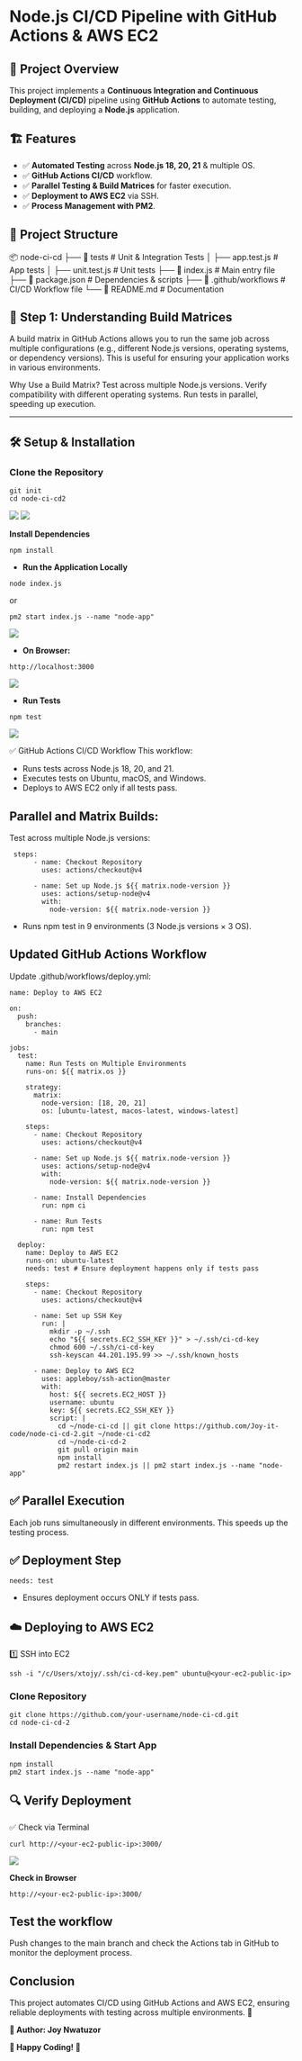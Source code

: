 # Node.js CI/CD Pipeline with GitHub Actions & AWS EC2

## 🚀 Project Overview

This project implements a **Continuous Integration and Continuous Deployment (CI/CD)** pipeline using **GitHub Actions** to automate testing, building, and deploying a **Node.js** application.

## 🏗️ Features
- ✅ **Automated Testing** across **Node.js 18, 20, 21** & multiple OS.
- ✅ **GitHub Actions CI/CD** workflow.
- ✅ **Parallel Testing & Build Matrices** for faster execution.
- ✅ **Deployment to AWS EC2** via SSH.
- ✅ **Process Management with PM2**.

## 📂 **Project Structure**
📦 node-ci-cd ├── 📂 tests # Unit & Integration Tests │ ├── app.test.js # App tests │ ├── unit.test.js # Unit tests ├── 📜 index.js # Main entry file ├── 📜 package.json # Dependencies & scripts ├── 📜 .github/workflows # CI/CD Workflow file └── 📜 README.md # Documentation


## 🔹 Step 1: Understanding Build Matrices

A build matrix in GitHub Actions allows you to run the same job across multiple configurations (e.g., different Node.js versions, operating systems, or dependency versions). This is useful for ensuring your application works in various environments.

Why Use a Build Matrix?
Test across multiple Node.js versions.
Verify compatibility with different operating systems.
Run tests in parallel, speeding up execution.


---

## 🛠️ **Setup & Installation**
###  **Clone the Repository**

```
git init
cd node-ci-cd2
```
![](./img/1b.repo.png)
![](./img/1a.init.png)


**Install Dependencies**
```
npm install
```

+ **Run the Application Locally**
```
node index.js
```
or
```
pm2 start index.js --name "node-app"
```

![](./img/2a.nodes.png)

+ **On Browser:**
```
http://localhost:3000
```
![](./img/2c.localhost.png)

+ **Run Tests**
```
npm test
```
![](./img/2b.npm.png)


✅ GitHub Actions CI/CD Workflow
This workflow:

+ Runs tests across Node.js 18, 20, and 21.
+ Executes tests on Ubuntu, macOS, and Windows.
+ Deploys to AWS EC2 only if all tests pass.

## **Parallel and Matrix Builds:**
Test across multiple Node.js versions:
```
 steps:
      - name: Checkout Repository
        uses: actions/checkout@v4

      - name: Set up Node.js ${{ matrix.node-version }}
        uses: actions/setup-node@v4
        with:
          node-version: ${{ matrix.node-version }}
```
+ Runs npm test in 9 environments (3 Node.js versions × 3 OS).


## Updated GitHub Actions Workflow
Update .github/workflows/deploy.yml:
```
name: Deploy to AWS EC2

on:
  push:
    branches:
      - main

jobs:
  test:
    name: Run Tests on Multiple Environments
    runs-on: ${{ matrix.os }}

    strategy:
      matrix:
        node-version: [18, 20, 21]
        os: [ubuntu-latest, macos-latest, windows-latest]

    steps:
      - name: Checkout Repository
        uses: actions/checkout@v4

      - name: Set up Node.js ${{ matrix.node-version }}
        uses: actions/setup-node@v4
        with:
          node-version: ${{ matrix.node-version }}

      - name: Install Dependencies
        run: npm ci

      - name: Run Tests
        run: npm test

  deploy:
    name: Deploy to AWS EC2
    runs-on: ubuntu-latest
    needs: test # Ensure deployment happens only if tests pass

    steps:
      - name: Checkout Repository
        uses: actions/checkout@v4

      - name: Set up SSH Key
        run: |
          mkdir -p ~/.ssh
          echo "${{ secrets.EC2_SSH_KEY }}" > ~/.ssh/ci-cd-key
          chmod 600 ~/.ssh/ci-cd-key
          ssh-keyscan 44.201.195.99 >> ~/.ssh/known_hosts

      - name: Deploy to AWS EC2
        uses: appleboy/ssh-action@master
        with:
          host: ${{ secrets.EC2_HOST }}
          username: ubuntu
          key: ${{ secrets.EC2_SSH_KEY }}
          script: |
            cd ~/node-ci-cd || git clone https://github.com/Joy-it-code/node-ci-cd-2.git ~/node-ci-cd2
            cd ~/node-ci-cd-2
            git pull origin main
            npm install
            pm2 restart index.js || pm2 start index.js --name "node-app"
```

## **✅ Parallel Execution**
Each job runs simultaneously in different environments.
This speeds up the testing process.


## **✅ Deployment Step**
```
needs: test
```
+ Ensures deployment occurs ONLY if tests pass.

## **☁️ Deploying to AWS EC2**
1️⃣ SSH into EC2
```
ssh -i "/c/Users/xtojy/.ssh/ci-cd-key.pem" ubuntu@<your-ec2-public-ip>
```

### **Clone Repository**
```
git clone https://github.com/your-username/node-ci-cd.git
cd node-ci-cd-2
```

### **Install Dependencies & Start App**
```
npm install
pm2 start index.js --name "node-app"
```

## **🔍 Verify Deployment**
✅ Check via Terminal
```
curl http://<your-ec2-public-ip>:3000/
```
![](./img/3a.curl.png)


**Check in Browser**
```
http://<your-ec2-public-ip>:3000/
```

## **Test the workflow**

Push changes to the main branch and check the Actions tab in GitHub to monitor the deployment process.

## Conclusion
This project automates CI/CD using GitHub Actions and AWS EC2, ensuring reliable deployments with testing across multiple environments. 🚀


**📌 Author: Joy Nwatuzor**

**🎉 Happy Coding! 🚀**